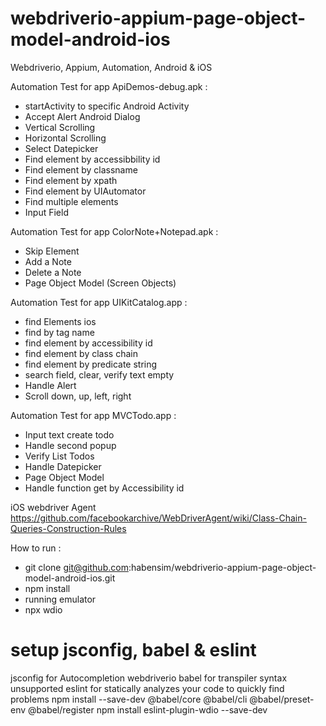 # webdriverio-appium-page-object-model-android-ios
Webdriverio, Appium, Automation, Android & iOS

Automation Test for app ApiDemos-debug.apk : 
- startActivity to specific Android Activity
- Accept Alert Android Dialog
- Vertical Scrolling
- Horizontal Scrolling
- Select Datepicker
- Find element by accessibbility id
- Find element by classname
- Find element by xpath
- Find element by UIAutomator
- Find multiple elements
- Input Field

Automation Test for app ColorNote+Notepad.apk : 
- Skip Element
- Add a Note
- Delete a Note
- Page Object Model (Screen Objects)

Automation Test for app UIKitCatalog.app : 
- find Elements ios
- find by tag name
- find element by accessibility id
- find element by class chain
- find element by predicate string
- search field, clear, verify text empty
- Handle Alert
- Scroll down, up, left, right

Automation Test for app MVCTodo.app : 
- Input text create todo
- Handle second popup
- Verify List Todos
- Handle Datepicker
- Page Object Model 
- Handle function get by Accessibility id

iOS webdriver Agent
https://github.com/facebookarchive/WebDriverAgent/wiki/Class-Chain-Queries-Construction-Rules

How to run : 
- git clone git@github.com:habensim/webdriverio-appium-page-object-model-android-ios.git
- npm install
- running emulator
- npx wdio

# setup jsconfig, babel & eslint
jsconfig for Autocompletion webdriverio
babel for transpiler syntax unsupported
eslint for statically analyzes your code to quickly find problems
npm install --save-dev @babel/core @babel/cli @babel/preset-env @babel/register
npm install eslint-plugin-wdio --save-dev